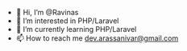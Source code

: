 - 👋 Hi, I’m @Ravinas
- 👀 I’m interested in PHP/Laravel
- 🌱 I’m currently learning PHP/Laravel
- 📫 How to reach me dev.arassanivar@gmail.com

<!---
Ravinas/Ravinas is a ✨ special ✨ repository because its `README.md` (this file) appears on your GitHub profile.
You can click the Preview link to take a look at your changes.
--->
